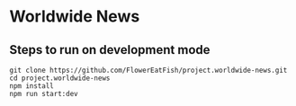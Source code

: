 # Worldwide News

## Steps to run on development mode

```shell
git clone https://github.com/FlowerEatFish/project.worldwide-news.git
cd project.worldwide-news
npm install
npm run start:dev
```
